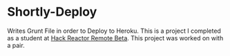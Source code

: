 # Shortly-Deploy
Writes Grunt File in order to Deploy to Heroku. This is a project I completed as a student at [Hack Reactor Remote Beta](http://www.hackreactor.com/remote-beta). This project was worked on with a pair.
